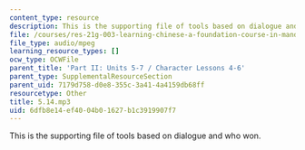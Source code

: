 ```yaml
---
content_type: resource
description: This is the supporting file of tools based on dialogue and who won.
file: /courses/res-21g-003-learning-chinese-a-foundation-course-in-mandarin-spring-2011/6dfb8e14ef4004b01627b1c3919907f7_5.14.mp3
file_type: audio/mpeg
learning_resource_types: []
ocw_type: OCWFile
parent_title: 'Part II: Units 5-7 / Character Lessons 4-6'
parent_type: SupplementalResourceSection
parent_uid: 7179d758-d0e8-355c-3a41-4a4159db68ff
resourcetype: Other
title: 5.14.mp3
uid: 6dfb8e14-ef40-04b0-1627-b1c3919907f7
---
```

This is the supporting file of tools based on dialogue and who won.

